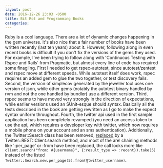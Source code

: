 ```yaml
---
layout: post
date: 2016-12-26 23:03 -0500
title: Bit Rot and Programming Books
categories: 
---
```


Ruby is a cool language. There are a lot of dynamic changes happening in the gem universe. It's also nice that a fair number of books have been written recently (last ten years) about it. However, following along in even recent books is difficult if you don't fix the versions of the gems they used. For example, I've been trying to follow along with 'Continuous Testing with Rspec and Rails' from Pragmatic, but almost every line of code has required some finagling. First I needed to get rspec-autotest, since autotest/zentest and rspec move at different speeds. While autotest itself does work, rspec requires an added gem to glue the two together, or test discovery fails. Second, the version of simplecov generated by the jeweller tool uses one version of json, while other gems (notably the autotest binary handled by rvm and not the one handled by bundler) use a different version. Third, rspec seems to have moved very strongly in the direction of expectations, while earlier versions used an SUnit-esque should syntax. Basically all the tests described in the book are getting rewritten as I go to make the expect syntax uniform throughout. Fourth, the twitter api used in the first sample application has been completely revamped (you need an access token to use the api, which requires a developer key with twitter, which now requires a mobile phone on your account and an sms authentication). Additionally, the Twitter::Search class has been removed, [replaced](https://github.com/sferik/twitter/commit/591cbf1be86707584de0548365cc71c795683b2d) by a Twitter::REST::Client.search method, and most of the arel chaining methods like ':per_page' or :from have been replaced, the call looks more like ```client.search("from: #{username}", {:result_type => :recent}).take(5)``` instead of the listed ```Twitter::Search.new.per_page(5).from(@twitter_username)```.